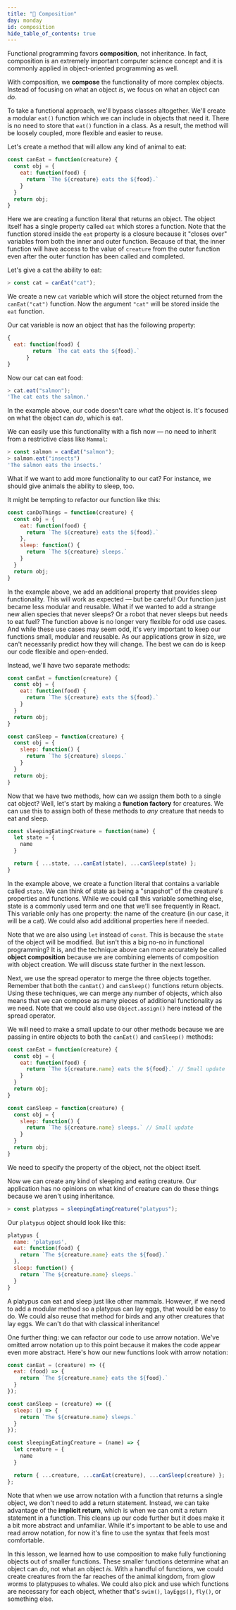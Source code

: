 ```yaml
---
title: "📓 Composition"
day: monday
id: composition
hide_table_of_contents: true
---
```


Functional programming favors **composition**, not inheritance. In fact, composition is an extremely important computer science concept and it is commonly applied in object-oriented programming as well.

With composition, we **compose** the functionality of more complex objects. Instead of focusing on what an object _is_, we focus on what an object can _do_.

To take a functional approach, we'll bypass classes altogether. We'll create a modular `eat()` function which we can include in objects that need it. There is no need to store that `eat()` function in a class. As a result, the method will be loosely coupled, more flexible and easier to reuse.

Let's create a method that will allow any kind of animal to eat:

```js
const canEat = function(creature) {
  const obj = {
    eat: function(food) {
      return `The ${creature} eats the ${food}.`
    }
  }
  return obj;
}
```

Here we are creating a function literal that returns an object. The object itself has a single property called `eat` which stores a function. Note that the function stored inside the `eat` property is a closure because it "closes over" variables from both the inner and outer function. Because of that, the inner function will have access to the value of `creature` from the outer function even after the outer function has been called and completed.

Let's give a cat the ability to eat:

```js
> const cat = canEat("cat");
```

We create a new `cat` variable which will store the object returned from the `canEat("cat")` function. Now the argument `"cat"` will be stored inside the `eat` function.

Our cat variable is now an object that has the following property:

```js
{
  eat: function(food) {
        return `The cat eats the ${food}.`
      }
}
```

Now our cat can eat food:

```javascript
> cat.eat("salmon");
'The cat eats the salmon.'
```

In the example above, our code doesn't care _what_ the object is. It's focused on what the object can _do_, which is eat.

We can easily use this functionality with a fish now — no need to inherit from a restrictive class like `Mammal`:

```javascript
> const salmon = canEat("salmon");
> salmon.eat("insects")
'The salmon eats the insects.'
```

What if we want to add more functionality to our cat? For instance, we should give animals the ability to sleep, too. 

It might be tempting to refactor our function like this:

```js
const canDoThings = function(creature) {
  const obj = {
    eat: function(food) {
      return `The ${creature} eats the ${food}.`
    },
    sleep: function() {
      return `The ${creature} sleeps.`
    }
  }
  return obj;
}
```

In the example above, we add an additional property that provides sleep functionality. This will work as expected — but be careful! Our function just became less modular and reusable. What if we wanted to add a strange new alien species that never sleeps? Or a robot that never sleeps but needs to eat fuel? The function above is no longer very flexible for odd use cases. And while these use cases may seem odd, it's very important to keep our functions small, modular and reusable. As our applications grow in size, we can't necessarily predict how they will change. The best we can do is keep our code flexible and open-ended.

Instead, we'll have two separate methods:

```js
const canEat = function(creature) {
  const obj = {
    eat: function(food) {
      return `The ${creature} eats the ${food}.`
    }
  }
  return obj;
}

const canSleep = function(creature) {
  const obj = {
    sleep: function() {
      return `The ${creature} sleeps.`
    }
  }
  return obj;
}
```

Now that we have two methods, how can we assign them both to a single cat object? Well, let's start by making a **function factory** for creatures. We can use this to assign both of these methods to _any_ creature that needs to eat and sleep.

```js
const sleepingEatingCreature = function(name) {
  let state = {
    name
  }

  return { ...state, ...canEat(state), ...canSleep(state) };
}
```

In the example above, we create a function literal that contains a variable called `state`. We can think of state as being a "snapshot" of the creature's properties and functions. While we could call this variable something else, state is a commonly used term and one that we'll see frequently in React. This variable only has one property: the name of the creature (in our case, it will be a cat). We could also add additional properties here if needed.

Note that we are also using `let` instead of `const`. This is because the `state` of the object will be modified. But isn't this a big no-no in functional programming? It is, and the technique above can more accurately be called **object composition** because we are combining elements of composition with object creation. We will discuss state further in the next lesson.

Next, we use the spread operator to merge the three objects together. Remember that both the `canEat()` and `canSleep()` functions return objects. Using these techniques, we can merge any number of objects, which also means that we can compose as many pieces of additional functionality as we need. Note that we could also use `Object.assign()` here instead of the spread operator.

We will need to make a small update to our other methods because we are passing in entire objects to both the `canEat()` and `canSleep()` methods:

```js
const canEat = function(creature) {
  const obj = {
    eat: function(food) {
      return `The ${creature.name} eats the ${food}.` // Small update
    }
  }
  return obj;
}

const canSleep = function(creature) {
  const obj = {
    sleep: function() {
      return `The ${creature.name} sleeps.` // Small update
    }
  }
  return obj;
}
```

We need to specify the property of the object, not the object itself.

Now we can create any kind of sleeping and eating creature. Our application has no opinions on what kind of creature can do these things because we aren't using inheritance.

```js
> const platypus = sleepingEatingCreature("platypus");
```

Our `platypus` object should look like this:

```js
platypus {
  name: 'platypus', 
  eat: function(food) {
    return `The ${creature.name} eats the ${food}.`
  }, 
  sleep: function() {
    return `The ${creature.name} sleeps.`
  }
}
```

A platypus can eat and sleep just like other mammals. However, if we need to add a modular method so a platypus can lay eggs, that would be easy to do. We could also reuse that method for birds and any other creatures that lay eggs. We can't do that with classical inheritance!

One further thing: we can refactor our code to use arrow notation. We've omitted arrow notation up to this point because it makes the code appear even more abstract. Here's how our new functions look with arrow notation:

```js
const canEat = (creature) => ({
  eat: (food) => {
    return `The ${creature.name} eats the ${food}.`
  }
});

const canSleep = (creature) => ({
  sleep: () => {
    return `The ${creature.name} sleeps.`
  }
});

const sleepingEatingCreature = (name) => {
  let creature = {
    name
  }

  return { ...creature, ...canEat(creature), ...canSleep(creature) };
};
```

Note that when we use arrow notation with a function that returns a single object, we don't need to add a return statement. Instead, we can take advantage of the **implicit return**, which is when we can omit a return statement in a function. This cleans up our code further but it does make it a bit more abstract and unfamiliar. While it's important to be able to use and read arrow notation, for now it's fine to use the syntax that feels most comfortable.

In this lesson, we learned how to use composition to make fully functioning objects out of smaller functions. These smaller functions determine what an object can _do_, not what an object _is_. With a handful of functions, we could create creatures from the far reaches of the animal kingdom, from glow worms to platypuses to whales. We could also pick and use which functions are necessary for each object, whether that's `swim()`, `layEggs()`, `fly()`, or something else.
